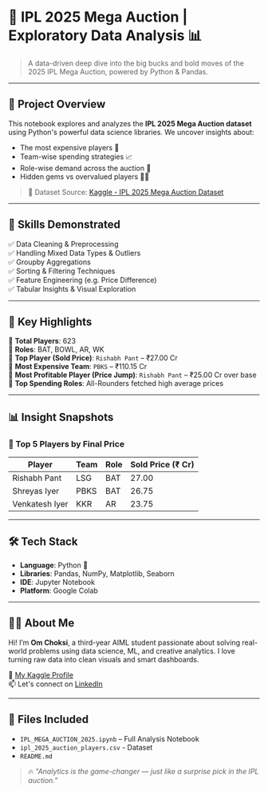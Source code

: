 # 🏏 IPL 2025 Mega Auction | Exploratory Data Analysis 📊

> A data-driven deep dive into the big bucks and bold moves of the 2025 IPL Mega Auction, powered by Python & Pandas.

---

## 🚀 Project Overview

This notebook explores and analyzes the **IPL 2025 Mega Auction dataset** using Python's powerful data science libraries. We uncover insights about:
- The most expensive players 🤑
- Team-wise spending strategies 📈
- Role-wise demand across the auction 🔁
- Hidden gems vs overvalued players 💎🔥

> 📁 Dataset Source: [Kaggle - IPL 2025 Mega Auction Dataset](https://www.kaggle.com/datasets/souviksamanta1053/ipl-2025-mega-auction-dataset)

---

## 🧠 Skills Demonstrated

✅ Data Cleaning & Preprocessing  
✅ Handling Mixed Data Types & Outliers  
✅ Groupby Aggregations  
✅ Sorting & Filtering Techniques  
✅ Feature Engineering (e.g. Price Difference)  
✅ Tabular Insights & Visual Exploration  

---

## 📌 Key Highlights

🔹 **Total Players**: 623  
🔹 **Roles**: BAT, BOWL, AR, WK  
🔹 **Top Player (Sold Price)**: `Rishabh Pant` – ₹27.00 Cr  
🔹 **Most Expensive Team**: `PBKS` – ₹110.15 Cr  
🔹 **Most Profitable Player (Price Jump)**: `Rishabh Pant` – ₹25.00 Cr over base  
🔹 **Top Spending Roles**: All-Rounders fetched high average prices  

---

## 📊 Insight Snapshots

### 💸 Top 5 Players by Final Price
| Player         | Team | Role | Sold Price (₹ Cr) |
|----------------|------|------|------------------|
| Rishabh Pant   | LSG  | BAT  | 27.00            |
| Shreyas Iyer   | PBKS | BAT  | 26.75            |
| Venkatesh Iyer | KKR  | AR   | 23.75            |

---

## 🛠 Tech Stack

- **Language**: Python 🐍  
- **Libraries**: Pandas, NumPy, Matplotlib, Seaborn  
- **IDE**: Jupyter Notebook  
- **Platform**: Google Colab  

---

## 👨‍💻 About Me

Hi! I’m **Om Choksi**, a third-year AIML student passionate about solving real-world problems using data science, ML, and creative analytics. I love turning raw data into clean visuals and smart dashboards.

🔗 [My Kaggle Profile](https://www.kaggle.com/omchoksi04)  
📫 Let's connect on [LinkedIn](https://www.linkedin.com/in/omchoksi)  

---

## 📁 Files Included

- `IPL_MEGA_AUCTION_2025.ipynb` – Full Analysis Notebook
- `ipl_2025_auction_players.csv` - Dataset
- `README.md` 



> 🔥 *"Analytics is the game-changer — just like a surprise pick in the IPL auction."*

